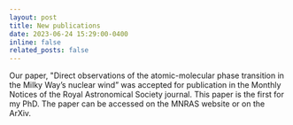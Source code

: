 ```yaml
---
layout: post
title: New publications
date: 2023-06-24 15:29:00-0400
inline: false
related_posts: false
---
```


Our paper, "Direct observations of the atomic-molecular phase transition in the Milky Way’s nuclear wind” was accepted for publication in the Monthly Notices of the Royal Astronomical Society journal. This paper is the first for my PhD. The paper can be accessed on the MNRAS website or on the ArXiv. 
